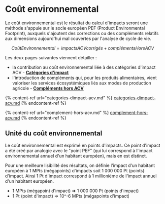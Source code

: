 # Coût environnemental

Le coût environnemental est le résultat du calcul d'impacts seront une méthode s'appuie sur le socle européen PEF (Product Environmental Footprint), auxquels s'ajoutent des corrections ou des compléments relatifs aux dimensions aujourd'hui mal couvertes par l'analyse de cycle de vie.

$$
Coût Environnemental = impacts ACVcorrigés +compléments HorsACV
$$

Les deux pages suivantes viennent détailler :&#x20;

* la contribution au coût environnemental liée à des catégories d'impact ACV - [**Catégories d'impact**](https://app.gitbook.com/o/-MMQU-ngAOgQAqCm4mf3/s/-MexpTrvmqKNzuVtxdad/~/changes/1310/alimentaire/cout-environnemental/categories-dimpact-acv)
* l'introduction de compléments qui, pour les produits alimentaires, vient valoriser les services écosystémiques liés aux modes de production agricole - [**Compléments hors ACV**](https://app.gitbook.com/o/-MMQU-ngAOgQAqCm4mf3/s/-MexpTrvmqKNzuVtxdad/~/changes/1310/alimentaire/cout-environnemental/complement-hors-acv)&#x20;

{% content-ref url="categories-dimpact-acv.md" %}
[categories-dimpact-acv.md](categories-dimpact-acv.md)
{% endcontent-ref %}

{% content-ref url="complement-hors-acv.md" %}
[complement-hors-acv.md](complement-hors-acv.md)
{% endcontent-ref %}

## Unité du coût environnemental

Le coût environnemental est exprimé en points d'impacts. Ce point d'impact a été créé par analogie avec le "point PEF" (qui lui correspond à l'impact environnemental annuel d'un habitant européen), mais en est distinct.

Pour une meilleure lisibilité des résultats, on définie l'impact d'un habitant européen à 1 MPts (mégapoints) d'impacts soit 1 000 000 Pt (points) d'impact. Ainsi 1 Pt d'impact correspond à 1 millionième de l'impact annuel d'un habitant européen.

* 1  MPts (mégapoint d'impact) => 1 000 000 Pt (points d'impact)
* 1 Pt (point d'impact) => 10^-6 MPts (mégapoints d'impact)
